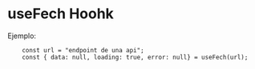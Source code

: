# useFech Hoohk

Ejemplo:

```
    const url = "endpoint de una api";
    const { data: null, loading: true, error: null} = useFech(url);
```
